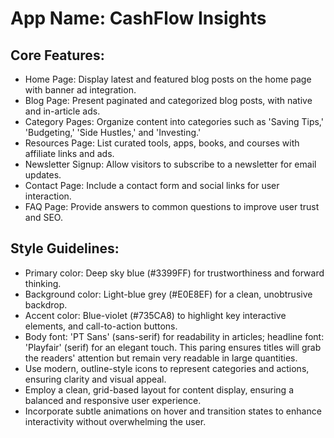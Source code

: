 # **App Name**: CashFlow Insights

## Core Features:

- Home Page: Display latest and featured blog posts on the home page with banner ad integration.
- Blog Page: Present paginated and categorized blog posts, with native and in-article ads.
- Category Pages: Organize content into categories such as 'Saving Tips,' 'Budgeting,' 'Side Hustles,' and 'Investing.'
- Resources Page: List curated tools, apps, books, and courses with affiliate links and ads.
- Newsletter Signup: Allow visitors to subscribe to a newsletter for email updates.
- Contact Page: Include a contact form and social links for user interaction.
- FAQ Page: Provide answers to common questions to improve user trust and SEO.

## Style Guidelines:

- Primary color: Deep sky blue (#3399FF) for trustworthiness and forward thinking.
- Background color: Light-blue grey (#E0E8EF) for a clean, unobtrusive backdrop.
- Accent color: Blue-violet (#735CA8) to highlight key interactive elements, and call-to-action buttons.
- Body font: 'PT Sans' (sans-serif) for readability in articles; headline font: 'Playfair' (serif) for an elegant touch. This paring ensures titles will grab the readers' attention but remain very readable in large quantities.
- Use modern, outline-style icons to represent categories and actions, ensuring clarity and visual appeal.
- Employ a clean, grid-based layout for content display, ensuring a balanced and responsive user experience.
- Incorporate subtle animations on hover and transition states to enhance interactivity without overwhelming the user.